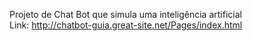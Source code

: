 Projeto de Chat Bot que simula uma inteligência artificial 
<br>
Link: http://chatbot-guia.great-site.net/Pages/index.html
